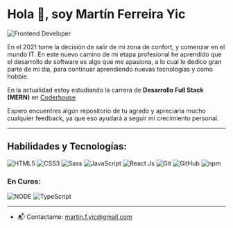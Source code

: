 # Hola 👋, soy **Martín Ferreira Yic**

![Frontend Developer](https://res.cloudinary.com/practicaldev/image/fetch/s--iiE-sG6R--/c_imagga_scale,f_auto,fl_progressive,h_420,q_auto,w_1000/https://dev-to-uploads.s3.amazonaws.com/i/an073jdwgkc1ztij8sj7.png)

En el 2021 tome la decisión de salir de mi zona de confort, y comenzar en el mundo IT.
En este nuevo camino de mi etapa profesional he aprendido que el desarrollo de software es algo que me apasiona, a lo cual le dedico gran parte de mi día, para continuar aprendiendo nuevas tecnologías y como hobbie.

En la actualidad estoy estudiando la carrera de **Desarrollo Full Stack (MERN)** en [Coderhouse](https://www.coderhouse.com.uy/online/carrera-online-desarrollo-fullstack)

Espero encuentres algún repositorio de tu agrado y apreciaria mucho cualquier feedback, ya que eso ayudará a seguir mi crecimiento personal.

---

## Habilidades y Tecnologías:

![HTML5](https://www.svgrepo.com/show/373669/html.svg) ![CSS3](https://www.svgrepo.com/show/373535/css.svg) ![Sass](https://www.svgrepo.com/show/374061/sass.svg) ![JavaScript](https://www.svgrepo.com/show/355081/js.svg) ![React Js](https://www.svgrepo.com/show/374032/reactjs.svg) ![Git](https://www.svgrepo.com/show/373623/git.svg) ![GitHub](https://www.svgrepo.com/show/341847/github.svg) ![npm](https://www.svgrepo.com/show/355146/npm.svg)

### En Curos:

![NODE](https://www.svgrepo.com/show/378837/node.svg) ![TypeScript](https://www.svgrepo.com/show/374146/typescript-official.svg)

---

-   📬 Contactame: martin.f.yic@gmail.com
